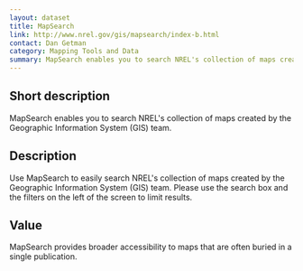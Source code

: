 ```yaml
---
layout: dataset
title: MapSearch 
link: http://www.nrel.gov/gis/mapsearch/index-b.html
contact: Dan Getman
category: Mapping Tools and Data
summary: MapSearch enables you to search NREL's collection of maps created by the Geographic Information System (GIS) team.
---
```


## Short description

MapSearch enables you to search NREL's collection of maps created by the Geographic Information System (GIS) team. 

## Description

Use MapSearch to easily search NREL's collection of
maps created by the Geographic Information System
(GIS) team. Please use the search box and the filters
on the left of the screen to limit results.

## Value

MapSearch provides broader accessibility to maps that
are often buried in a single publication. 
